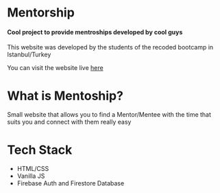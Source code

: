 # Mentorship
#### Cool project to provide mentroships developed by cool guys

This website was developed by the students of the recoded bootcamp in Istanbul/Turkey

You can visit the website live [here](https://osamaakb.github.io/mentorship/)

# What is Mentoship?
Small website that allows you to find a Mentor/Mentee with the time that suits you and connect with them really easy

# Tech Stack
* HTML/CSS
* Vanilla JS
* Firebase Auth and Firestore Database
